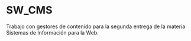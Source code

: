 # SW_CMS
Trabajo con gestores de contenido para la segunda entrega de la materia Sistemas de Información para la Web.
